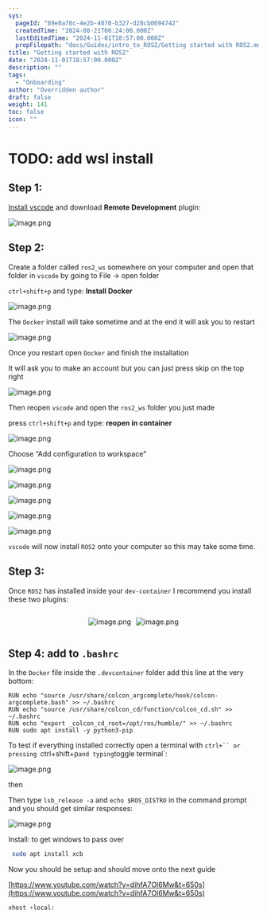 ```yaml
---
sys:
  pageId: "89e0a78c-4e2b-4070-b327-d28cb0694742"
  createdTime: "2024-08-21T00:24:00.000Z"
  lastEditedTime: "2024-11-01T18:57:00.000Z"
  propFilepath: "docs/Guides/intro_to_ROS2/Getting started with ROS2.md"
title: "Getting started with ROS2"
date: "2024-11-01T18:57:00.000Z"
description: ""
tags:
  - "Onboarding"
author: "Overridden author"
draft: false
weight: 141
toc: false
icon: ""
---
```


# TODO: add wsl install

## Step 1:

[Install vscode](https://code.visualstudio.com/download) and download **Remote Development** plugin:

![image.png](https://prod-files-secure.s3.us-west-2.amazonaws.com/d518164a-d88e-44d1-a4ee-3adb3bd8bce0/efb52993-1881-4a40-b95e-6f020334f022/image.png?X-Amz-Algorithm=AWS4-HMAC-SHA256&X-Amz-Content-Sha256=UNSIGNED-PAYLOAD&X-Amz-Credential=ASIAZI2LB466UOXWLGO2%2F20250217%2Fus-west-2%2Fs3%2Faws4_request&X-Amz-Date=20250217T090931Z&X-Amz-Expires=3600&X-Amz-Security-Token=IQoJb3JpZ2luX2VjEEkaCXVzLXdlc3QtMiJGMEQCICMu5JX0pFQrXGaLxuYo15G2hjh5iTWHNrUqSBt%2FRMRaAiAc1hNj2g2CXVhmq5CFzlO0GA7EUOBGY7BSHGZDe18Pbyr%2FAwhyEAAaDDYzNzQyMzE4MzgwNSIM8tu0jByoMxMRYz2aKtwDkYyt8XKiGfNem58c3AvPy9JFmdZ0zBTNrKoUqhAzdeJqaedAeElGcKZhuvTF0vE6hEqRCv8qS%2BrRs0AyxqUq6oQqhwqSE4TIIlJp2Yj8c1Ux4i6H1B605EcPrQKPkYz%2BKZs0kj4N9xFTMkQ6xlr5FXS9g%2F6bpR8oEkX2CTJn4zY5SrDD7ko23MA%2FbrAI8zSWsyG6npZ7nDF67MVxK2xErvvnvbdT1qmHt4g0KxT2wJ9e%2F63zLxrZ0e2PYfC8bifD7xa6n3cJhdN%2FogSZUtH%2B1QS8gBS5zsnIQxTgNFj2V4mMu8TBs9ImWt3RI71sRYXMBi24epSVigTFmXPGIuEEWmhU1ns4id6Of3Z6%2FtDUO22jmXmPPhszIYGUW04eKDwS2SkId53NnijnT4q92GGGw4V2WeVQDhErxlrzW2QZSs37EEW%2BMKQM0F6gOPsbPVXUVDJOlSOn7zpr3FKvuZusgNQ2gHiQ%2F7JBwQfTcm6Wjfy8U2MEJSbh9tY87v1L0x5hKDxKGLoaFVX5AuZW4TsvJOY5IQF%2FSjtO9vm58W39b%2FeVqdYmI7Ojf%2Bm2Ym6lFA8RaKGeUFHzoJ3EYemtOtxjbcBTbBxg9ShJvgGayy1QBsMywkMuwWt54DVZr1MwlunLvQY6pgGqa5WiYXt4dwQKaeqeVxD8oqKuQRWqhg%2B%2B5Dw0OiEDDO82D2EiC%2BbzvDXnST320gI2%2BFqgFdbYNblR%2F1xnfIGVr0sLxguS5UQig06hCUQ6okVdrz1QiVdCIOkORYP38rz%2F1mXIrreF8Yo%2BRNr2K%2FTsuOdhdv3Mt0DIKTF0biIDCb7ZgFKUkdtjZ6SSWfw%2Bf3kqxBnYo8oh8JKOrvnT3wHo3Rz7gJP%2F&X-Amz-Signature=689f9b6e2d9b94d2aedd3e05f28084880905e59177b22c3223c776c2b8d62d91&X-Amz-SignedHeaders=host&x-id=GetObject)

## Step 2:

Create a folder called `ros2_ws` somewhere on your computer and open that folder in `vscode` by going to File → open folder 

`ctrl+shift+p` and type: **Install Docker**

![image.png](https://prod-files-secure.s3.us-west-2.amazonaws.com/d518164a-d88e-44d1-a4ee-3adb3bd8bce0/2269dc0e-1cd5-47ff-bceb-c04ad9b2eab0/image.png?X-Amz-Algorithm=AWS4-HMAC-SHA256&X-Amz-Content-Sha256=UNSIGNED-PAYLOAD&X-Amz-Credential=ASIAZI2LB466UOXWLGO2%2F20250217%2Fus-west-2%2Fs3%2Faws4_request&X-Amz-Date=20250217T090930Z&X-Amz-Expires=3600&X-Amz-Security-Token=IQoJb3JpZ2luX2VjEEkaCXVzLXdlc3QtMiJGMEQCICMu5JX0pFQrXGaLxuYo15G2hjh5iTWHNrUqSBt%2FRMRaAiAc1hNj2g2CXVhmq5CFzlO0GA7EUOBGY7BSHGZDe18Pbyr%2FAwhyEAAaDDYzNzQyMzE4MzgwNSIM8tu0jByoMxMRYz2aKtwDkYyt8XKiGfNem58c3AvPy9JFmdZ0zBTNrKoUqhAzdeJqaedAeElGcKZhuvTF0vE6hEqRCv8qS%2BrRs0AyxqUq6oQqhwqSE4TIIlJp2Yj8c1Ux4i6H1B605EcPrQKPkYz%2BKZs0kj4N9xFTMkQ6xlr5FXS9g%2F6bpR8oEkX2CTJn4zY5SrDD7ko23MA%2FbrAI8zSWsyG6npZ7nDF67MVxK2xErvvnvbdT1qmHt4g0KxT2wJ9e%2F63zLxrZ0e2PYfC8bifD7xa6n3cJhdN%2FogSZUtH%2B1QS8gBS5zsnIQxTgNFj2V4mMu8TBs9ImWt3RI71sRYXMBi24epSVigTFmXPGIuEEWmhU1ns4id6Of3Z6%2FtDUO22jmXmPPhszIYGUW04eKDwS2SkId53NnijnT4q92GGGw4V2WeVQDhErxlrzW2QZSs37EEW%2BMKQM0F6gOPsbPVXUVDJOlSOn7zpr3FKvuZusgNQ2gHiQ%2F7JBwQfTcm6Wjfy8U2MEJSbh9tY87v1L0x5hKDxKGLoaFVX5AuZW4TsvJOY5IQF%2FSjtO9vm58W39b%2FeVqdYmI7Ojf%2Bm2Ym6lFA8RaKGeUFHzoJ3EYemtOtxjbcBTbBxg9ShJvgGayy1QBsMywkMuwWt54DVZr1MwlunLvQY6pgGqa5WiYXt4dwQKaeqeVxD8oqKuQRWqhg%2B%2B5Dw0OiEDDO82D2EiC%2BbzvDXnST320gI2%2BFqgFdbYNblR%2F1xnfIGVr0sLxguS5UQig06hCUQ6okVdrz1QiVdCIOkORYP38rz%2F1mXIrreF8Yo%2BRNr2K%2FTsuOdhdv3Mt0DIKTF0biIDCb7ZgFKUkdtjZ6SSWfw%2Bf3kqxBnYo8oh8JKOrvnT3wHo3Rz7gJP%2F&X-Amz-Signature=e6d1d7f10c3cc641d09cf2d6a24dde7d7e2e89a6ef3a8ea327ea0505e012f3da&X-Amz-SignedHeaders=host&x-id=GetObject)

The `Docker` install will take sometime and at the end it will ask you to restart

![image.png](https://prod-files-secure.s3.us-west-2.amazonaws.com/d518164a-d88e-44d1-a4ee-3adb3bd8bce0/ed233f78-be33-4b1f-b89c-9c346c0e961e/image.png?X-Amz-Algorithm=AWS4-HMAC-SHA256&X-Amz-Content-Sha256=UNSIGNED-PAYLOAD&X-Amz-Credential=ASIAZI2LB466UOXWLGO2%2F20250217%2Fus-west-2%2Fs3%2Faws4_request&X-Amz-Date=20250217T090931Z&X-Amz-Expires=3600&X-Amz-Security-Token=IQoJb3JpZ2luX2VjEEkaCXVzLXdlc3QtMiJGMEQCICMu5JX0pFQrXGaLxuYo15G2hjh5iTWHNrUqSBt%2FRMRaAiAc1hNj2g2CXVhmq5CFzlO0GA7EUOBGY7BSHGZDe18Pbyr%2FAwhyEAAaDDYzNzQyMzE4MzgwNSIM8tu0jByoMxMRYz2aKtwDkYyt8XKiGfNem58c3AvPy9JFmdZ0zBTNrKoUqhAzdeJqaedAeElGcKZhuvTF0vE6hEqRCv8qS%2BrRs0AyxqUq6oQqhwqSE4TIIlJp2Yj8c1Ux4i6H1B605EcPrQKPkYz%2BKZs0kj4N9xFTMkQ6xlr5FXS9g%2F6bpR8oEkX2CTJn4zY5SrDD7ko23MA%2FbrAI8zSWsyG6npZ7nDF67MVxK2xErvvnvbdT1qmHt4g0KxT2wJ9e%2F63zLxrZ0e2PYfC8bifD7xa6n3cJhdN%2FogSZUtH%2B1QS8gBS5zsnIQxTgNFj2V4mMu8TBs9ImWt3RI71sRYXMBi24epSVigTFmXPGIuEEWmhU1ns4id6Of3Z6%2FtDUO22jmXmPPhszIYGUW04eKDwS2SkId53NnijnT4q92GGGw4V2WeVQDhErxlrzW2QZSs37EEW%2BMKQM0F6gOPsbPVXUVDJOlSOn7zpr3FKvuZusgNQ2gHiQ%2F7JBwQfTcm6Wjfy8U2MEJSbh9tY87v1L0x5hKDxKGLoaFVX5AuZW4TsvJOY5IQF%2FSjtO9vm58W39b%2FeVqdYmI7Ojf%2Bm2Ym6lFA8RaKGeUFHzoJ3EYemtOtxjbcBTbBxg9ShJvgGayy1QBsMywkMuwWt54DVZr1MwlunLvQY6pgGqa5WiYXt4dwQKaeqeVxD8oqKuQRWqhg%2B%2B5Dw0OiEDDO82D2EiC%2BbzvDXnST320gI2%2BFqgFdbYNblR%2F1xnfIGVr0sLxguS5UQig06hCUQ6okVdrz1QiVdCIOkORYP38rz%2F1mXIrreF8Yo%2BRNr2K%2FTsuOdhdv3Mt0DIKTF0biIDCb7ZgFKUkdtjZ6SSWfw%2Bf3kqxBnYo8oh8JKOrvnT3wHo3Rz7gJP%2F&X-Amz-Signature=816617af09f29c8d6e8caba2a2d48255e60d91f2d581d5ff89a05a454235efe8&X-Amz-SignedHeaders=host&x-id=GetObject)

Once you restart open `Docker` and finish the installation

It will ask you to make an account but you can just press skip on the top right

![image.png](https://prod-files-secure.s3.us-west-2.amazonaws.com/d518164a-d88e-44d1-a4ee-3adb3bd8bce0/21010ad9-1659-4fd9-9f59-9932a09b2a3d/image.png?X-Amz-Algorithm=AWS4-HMAC-SHA256&X-Amz-Content-Sha256=UNSIGNED-PAYLOAD&X-Amz-Credential=ASIAZI2LB466UOXWLGO2%2F20250217%2Fus-west-2%2Fs3%2Faws4_request&X-Amz-Date=20250217T090931Z&X-Amz-Expires=3600&X-Amz-Security-Token=IQoJb3JpZ2luX2VjEEkaCXVzLXdlc3QtMiJGMEQCICMu5JX0pFQrXGaLxuYo15G2hjh5iTWHNrUqSBt%2FRMRaAiAc1hNj2g2CXVhmq5CFzlO0GA7EUOBGY7BSHGZDe18Pbyr%2FAwhyEAAaDDYzNzQyMzE4MzgwNSIM8tu0jByoMxMRYz2aKtwDkYyt8XKiGfNem58c3AvPy9JFmdZ0zBTNrKoUqhAzdeJqaedAeElGcKZhuvTF0vE6hEqRCv8qS%2BrRs0AyxqUq6oQqhwqSE4TIIlJp2Yj8c1Ux4i6H1B605EcPrQKPkYz%2BKZs0kj4N9xFTMkQ6xlr5FXS9g%2F6bpR8oEkX2CTJn4zY5SrDD7ko23MA%2FbrAI8zSWsyG6npZ7nDF67MVxK2xErvvnvbdT1qmHt4g0KxT2wJ9e%2F63zLxrZ0e2PYfC8bifD7xa6n3cJhdN%2FogSZUtH%2B1QS8gBS5zsnIQxTgNFj2V4mMu8TBs9ImWt3RI71sRYXMBi24epSVigTFmXPGIuEEWmhU1ns4id6Of3Z6%2FtDUO22jmXmPPhszIYGUW04eKDwS2SkId53NnijnT4q92GGGw4V2WeVQDhErxlrzW2QZSs37EEW%2BMKQM0F6gOPsbPVXUVDJOlSOn7zpr3FKvuZusgNQ2gHiQ%2F7JBwQfTcm6Wjfy8U2MEJSbh9tY87v1L0x5hKDxKGLoaFVX5AuZW4TsvJOY5IQF%2FSjtO9vm58W39b%2FeVqdYmI7Ojf%2Bm2Ym6lFA8RaKGeUFHzoJ3EYemtOtxjbcBTbBxg9ShJvgGayy1QBsMywkMuwWt54DVZr1MwlunLvQY6pgGqa5WiYXt4dwQKaeqeVxD8oqKuQRWqhg%2B%2B5Dw0OiEDDO82D2EiC%2BbzvDXnST320gI2%2BFqgFdbYNblR%2F1xnfIGVr0sLxguS5UQig06hCUQ6okVdrz1QiVdCIOkORYP38rz%2F1mXIrreF8Yo%2BRNr2K%2FTsuOdhdv3Mt0DIKTF0biIDCb7ZgFKUkdtjZ6SSWfw%2Bf3kqxBnYo8oh8JKOrvnT3wHo3Rz7gJP%2F&X-Amz-Signature=61ad3f2d794b8afbd5bbef9b3d003805b614435007ada7b4bd2b034358b5eddc&X-Amz-SignedHeaders=host&x-id=GetObject)

Then reopen `vscode` and open the `ros2_ws` folder you just made

press `ctrl+shift+p` and type: **reopen in container**

![image.png](https://prod-files-secure.s3.us-west-2.amazonaws.com/d518164a-d88e-44d1-a4ee-3adb3bd8bce0/4e93b8c2-41ad-488c-8095-c74205196118/image.png?X-Amz-Algorithm=AWS4-HMAC-SHA256&X-Amz-Content-Sha256=UNSIGNED-PAYLOAD&X-Amz-Credential=ASIAZI2LB466UOXWLGO2%2F20250217%2Fus-west-2%2Fs3%2Faws4_request&X-Amz-Date=20250217T090931Z&X-Amz-Expires=3600&X-Amz-Security-Token=IQoJb3JpZ2luX2VjEEkaCXVzLXdlc3QtMiJGMEQCICMu5JX0pFQrXGaLxuYo15G2hjh5iTWHNrUqSBt%2FRMRaAiAc1hNj2g2CXVhmq5CFzlO0GA7EUOBGY7BSHGZDe18Pbyr%2FAwhyEAAaDDYzNzQyMzE4MzgwNSIM8tu0jByoMxMRYz2aKtwDkYyt8XKiGfNem58c3AvPy9JFmdZ0zBTNrKoUqhAzdeJqaedAeElGcKZhuvTF0vE6hEqRCv8qS%2BrRs0AyxqUq6oQqhwqSE4TIIlJp2Yj8c1Ux4i6H1B605EcPrQKPkYz%2BKZs0kj4N9xFTMkQ6xlr5FXS9g%2F6bpR8oEkX2CTJn4zY5SrDD7ko23MA%2FbrAI8zSWsyG6npZ7nDF67MVxK2xErvvnvbdT1qmHt4g0KxT2wJ9e%2F63zLxrZ0e2PYfC8bifD7xa6n3cJhdN%2FogSZUtH%2B1QS8gBS5zsnIQxTgNFj2V4mMu8TBs9ImWt3RI71sRYXMBi24epSVigTFmXPGIuEEWmhU1ns4id6Of3Z6%2FtDUO22jmXmPPhszIYGUW04eKDwS2SkId53NnijnT4q92GGGw4V2WeVQDhErxlrzW2QZSs37EEW%2BMKQM0F6gOPsbPVXUVDJOlSOn7zpr3FKvuZusgNQ2gHiQ%2F7JBwQfTcm6Wjfy8U2MEJSbh9tY87v1L0x5hKDxKGLoaFVX5AuZW4TsvJOY5IQF%2FSjtO9vm58W39b%2FeVqdYmI7Ojf%2Bm2Ym6lFA8RaKGeUFHzoJ3EYemtOtxjbcBTbBxg9ShJvgGayy1QBsMywkMuwWt54DVZr1MwlunLvQY6pgGqa5WiYXt4dwQKaeqeVxD8oqKuQRWqhg%2B%2B5Dw0OiEDDO82D2EiC%2BbzvDXnST320gI2%2BFqgFdbYNblR%2F1xnfIGVr0sLxguS5UQig06hCUQ6okVdrz1QiVdCIOkORYP38rz%2F1mXIrreF8Yo%2BRNr2K%2FTsuOdhdv3Mt0DIKTF0biIDCb7ZgFKUkdtjZ6SSWfw%2Bf3kqxBnYo8oh8JKOrvnT3wHo3Rz7gJP%2F&X-Amz-Signature=c051ea675e7407b0cbe815fb3b21ae3daef934189d9e9856c8ab132657923cb8&X-Amz-SignedHeaders=host&x-id=GetObject)

Choose “Add configuration to workspace”

![image.png](https://prod-files-secure.s3.us-west-2.amazonaws.com/d518164a-d88e-44d1-a4ee-3adb3bd8bce0/9560b282-5060-4989-ba37-97e7b2c22476/image.png?X-Amz-Algorithm=AWS4-HMAC-SHA256&X-Amz-Content-Sha256=UNSIGNED-PAYLOAD&X-Amz-Credential=ASIAZI2LB466UOXWLGO2%2F20250217%2Fus-west-2%2Fs3%2Faws4_request&X-Amz-Date=20250217T090931Z&X-Amz-Expires=3600&X-Amz-Security-Token=IQoJb3JpZ2luX2VjEEkaCXVzLXdlc3QtMiJGMEQCICMu5JX0pFQrXGaLxuYo15G2hjh5iTWHNrUqSBt%2FRMRaAiAc1hNj2g2CXVhmq5CFzlO0GA7EUOBGY7BSHGZDe18Pbyr%2FAwhyEAAaDDYzNzQyMzE4MzgwNSIM8tu0jByoMxMRYz2aKtwDkYyt8XKiGfNem58c3AvPy9JFmdZ0zBTNrKoUqhAzdeJqaedAeElGcKZhuvTF0vE6hEqRCv8qS%2BrRs0AyxqUq6oQqhwqSE4TIIlJp2Yj8c1Ux4i6H1B605EcPrQKPkYz%2BKZs0kj4N9xFTMkQ6xlr5FXS9g%2F6bpR8oEkX2CTJn4zY5SrDD7ko23MA%2FbrAI8zSWsyG6npZ7nDF67MVxK2xErvvnvbdT1qmHt4g0KxT2wJ9e%2F63zLxrZ0e2PYfC8bifD7xa6n3cJhdN%2FogSZUtH%2B1QS8gBS5zsnIQxTgNFj2V4mMu8TBs9ImWt3RI71sRYXMBi24epSVigTFmXPGIuEEWmhU1ns4id6Of3Z6%2FtDUO22jmXmPPhszIYGUW04eKDwS2SkId53NnijnT4q92GGGw4V2WeVQDhErxlrzW2QZSs37EEW%2BMKQM0F6gOPsbPVXUVDJOlSOn7zpr3FKvuZusgNQ2gHiQ%2F7JBwQfTcm6Wjfy8U2MEJSbh9tY87v1L0x5hKDxKGLoaFVX5AuZW4TsvJOY5IQF%2FSjtO9vm58W39b%2FeVqdYmI7Ojf%2Bm2Ym6lFA8RaKGeUFHzoJ3EYemtOtxjbcBTbBxg9ShJvgGayy1QBsMywkMuwWt54DVZr1MwlunLvQY6pgGqa5WiYXt4dwQKaeqeVxD8oqKuQRWqhg%2B%2B5Dw0OiEDDO82D2EiC%2BbzvDXnST320gI2%2BFqgFdbYNblR%2F1xnfIGVr0sLxguS5UQig06hCUQ6okVdrz1QiVdCIOkORYP38rz%2F1mXIrreF8Yo%2BRNr2K%2FTsuOdhdv3Mt0DIKTF0biIDCb7ZgFKUkdtjZ6SSWfw%2Bf3kqxBnYo8oh8JKOrvnT3wHo3Rz7gJP%2F&X-Amz-Signature=2259025661d019767e7cb82f6f926ad3805f9ddccda53fb3b117e7620b04b6b4&X-Amz-SignedHeaders=host&x-id=GetObject)

![image.png](https://prod-files-secure.s3.us-west-2.amazonaws.com/d518164a-d88e-44d1-a4ee-3adb3bd8bce0/2ee63f81-886b-48e8-a553-dc6e5eac99e4/image.png?X-Amz-Algorithm=AWS4-HMAC-SHA256&X-Amz-Content-Sha256=UNSIGNED-PAYLOAD&X-Amz-Credential=ASIAZI2LB466UOXWLGO2%2F20250217%2Fus-west-2%2Fs3%2Faws4_request&X-Amz-Date=20250217T090931Z&X-Amz-Expires=3600&X-Amz-Security-Token=IQoJb3JpZ2luX2VjEEkaCXVzLXdlc3QtMiJGMEQCICMu5JX0pFQrXGaLxuYo15G2hjh5iTWHNrUqSBt%2FRMRaAiAc1hNj2g2CXVhmq5CFzlO0GA7EUOBGY7BSHGZDe18Pbyr%2FAwhyEAAaDDYzNzQyMzE4MzgwNSIM8tu0jByoMxMRYz2aKtwDkYyt8XKiGfNem58c3AvPy9JFmdZ0zBTNrKoUqhAzdeJqaedAeElGcKZhuvTF0vE6hEqRCv8qS%2BrRs0AyxqUq6oQqhwqSE4TIIlJp2Yj8c1Ux4i6H1B605EcPrQKPkYz%2BKZs0kj4N9xFTMkQ6xlr5FXS9g%2F6bpR8oEkX2CTJn4zY5SrDD7ko23MA%2FbrAI8zSWsyG6npZ7nDF67MVxK2xErvvnvbdT1qmHt4g0KxT2wJ9e%2F63zLxrZ0e2PYfC8bifD7xa6n3cJhdN%2FogSZUtH%2B1QS8gBS5zsnIQxTgNFj2V4mMu8TBs9ImWt3RI71sRYXMBi24epSVigTFmXPGIuEEWmhU1ns4id6Of3Z6%2FtDUO22jmXmPPhszIYGUW04eKDwS2SkId53NnijnT4q92GGGw4V2WeVQDhErxlrzW2QZSs37EEW%2BMKQM0F6gOPsbPVXUVDJOlSOn7zpr3FKvuZusgNQ2gHiQ%2F7JBwQfTcm6Wjfy8U2MEJSbh9tY87v1L0x5hKDxKGLoaFVX5AuZW4TsvJOY5IQF%2FSjtO9vm58W39b%2FeVqdYmI7Ojf%2Bm2Ym6lFA8RaKGeUFHzoJ3EYemtOtxjbcBTbBxg9ShJvgGayy1QBsMywkMuwWt54DVZr1MwlunLvQY6pgGqa5WiYXt4dwQKaeqeVxD8oqKuQRWqhg%2B%2B5Dw0OiEDDO82D2EiC%2BbzvDXnST320gI2%2BFqgFdbYNblR%2F1xnfIGVr0sLxguS5UQig06hCUQ6okVdrz1QiVdCIOkORYP38rz%2F1mXIrreF8Yo%2BRNr2K%2FTsuOdhdv3Mt0DIKTF0biIDCb7ZgFKUkdtjZ6SSWfw%2Bf3kqxBnYo8oh8JKOrvnT3wHo3Rz7gJP%2F&X-Amz-Signature=9b983f6d8e525910744cd63a452299f3cd1bd6736dce615f90aa73ee0d0e757e&X-Amz-SignedHeaders=host&x-id=GetObject)

![image.png](https://prod-files-secure.s3.us-west-2.amazonaws.com/d518164a-d88e-44d1-a4ee-3adb3bd8bce0/ae1580b2-b048-407e-aed9-b584224a7a04/image.png?X-Amz-Algorithm=AWS4-HMAC-SHA256&X-Amz-Content-Sha256=UNSIGNED-PAYLOAD&X-Amz-Credential=ASIAZI2LB466UOXWLGO2%2F20250217%2Fus-west-2%2Fs3%2Faws4_request&X-Amz-Date=20250217T090930Z&X-Amz-Expires=3600&X-Amz-Security-Token=IQoJb3JpZ2luX2VjEEkaCXVzLXdlc3QtMiJGMEQCICMu5JX0pFQrXGaLxuYo15G2hjh5iTWHNrUqSBt%2FRMRaAiAc1hNj2g2CXVhmq5CFzlO0GA7EUOBGY7BSHGZDe18Pbyr%2FAwhyEAAaDDYzNzQyMzE4MzgwNSIM8tu0jByoMxMRYz2aKtwDkYyt8XKiGfNem58c3AvPy9JFmdZ0zBTNrKoUqhAzdeJqaedAeElGcKZhuvTF0vE6hEqRCv8qS%2BrRs0AyxqUq6oQqhwqSE4TIIlJp2Yj8c1Ux4i6H1B605EcPrQKPkYz%2BKZs0kj4N9xFTMkQ6xlr5FXS9g%2F6bpR8oEkX2CTJn4zY5SrDD7ko23MA%2FbrAI8zSWsyG6npZ7nDF67MVxK2xErvvnvbdT1qmHt4g0KxT2wJ9e%2F63zLxrZ0e2PYfC8bifD7xa6n3cJhdN%2FogSZUtH%2B1QS8gBS5zsnIQxTgNFj2V4mMu8TBs9ImWt3RI71sRYXMBi24epSVigTFmXPGIuEEWmhU1ns4id6Of3Z6%2FtDUO22jmXmPPhszIYGUW04eKDwS2SkId53NnijnT4q92GGGw4V2WeVQDhErxlrzW2QZSs37EEW%2BMKQM0F6gOPsbPVXUVDJOlSOn7zpr3FKvuZusgNQ2gHiQ%2F7JBwQfTcm6Wjfy8U2MEJSbh9tY87v1L0x5hKDxKGLoaFVX5AuZW4TsvJOY5IQF%2FSjtO9vm58W39b%2FeVqdYmI7Ojf%2Bm2Ym6lFA8RaKGeUFHzoJ3EYemtOtxjbcBTbBxg9ShJvgGayy1QBsMywkMuwWt54DVZr1MwlunLvQY6pgGqa5WiYXt4dwQKaeqeVxD8oqKuQRWqhg%2B%2B5Dw0OiEDDO82D2EiC%2BbzvDXnST320gI2%2BFqgFdbYNblR%2F1xnfIGVr0sLxguS5UQig06hCUQ6okVdrz1QiVdCIOkORYP38rz%2F1mXIrreF8Yo%2BRNr2K%2FTsuOdhdv3Mt0DIKTF0biIDCb7ZgFKUkdtjZ6SSWfw%2Bf3kqxBnYo8oh8JKOrvnT3wHo3Rz7gJP%2F&X-Amz-Signature=56b9de005b08ccfbd7d2b2990d44c29a51fd7475090df0210828b46b3d2a8d4e&X-Amz-SignedHeaders=host&x-id=GetObject)

![image.png](https://prod-files-secure.s3.us-west-2.amazonaws.com/d518164a-d88e-44d1-a4ee-3adb3bd8bce0/53255b28-f75e-430f-b9e3-c0ac8577e42b/image.png?X-Amz-Algorithm=AWS4-HMAC-SHA256&X-Amz-Content-Sha256=UNSIGNED-PAYLOAD&X-Amz-Credential=ASIAZI2LB466UOXWLGO2%2F20250217%2Fus-west-2%2Fs3%2Faws4_request&X-Amz-Date=20250217T090930Z&X-Amz-Expires=3600&X-Amz-Security-Token=IQoJb3JpZ2luX2VjEEkaCXVzLXdlc3QtMiJGMEQCICMu5JX0pFQrXGaLxuYo15G2hjh5iTWHNrUqSBt%2FRMRaAiAc1hNj2g2CXVhmq5CFzlO0GA7EUOBGY7BSHGZDe18Pbyr%2FAwhyEAAaDDYzNzQyMzE4MzgwNSIM8tu0jByoMxMRYz2aKtwDkYyt8XKiGfNem58c3AvPy9JFmdZ0zBTNrKoUqhAzdeJqaedAeElGcKZhuvTF0vE6hEqRCv8qS%2BrRs0AyxqUq6oQqhwqSE4TIIlJp2Yj8c1Ux4i6H1B605EcPrQKPkYz%2BKZs0kj4N9xFTMkQ6xlr5FXS9g%2F6bpR8oEkX2CTJn4zY5SrDD7ko23MA%2FbrAI8zSWsyG6npZ7nDF67MVxK2xErvvnvbdT1qmHt4g0KxT2wJ9e%2F63zLxrZ0e2PYfC8bifD7xa6n3cJhdN%2FogSZUtH%2B1QS8gBS5zsnIQxTgNFj2V4mMu8TBs9ImWt3RI71sRYXMBi24epSVigTFmXPGIuEEWmhU1ns4id6Of3Z6%2FtDUO22jmXmPPhszIYGUW04eKDwS2SkId53NnijnT4q92GGGw4V2WeVQDhErxlrzW2QZSs37EEW%2BMKQM0F6gOPsbPVXUVDJOlSOn7zpr3FKvuZusgNQ2gHiQ%2F7JBwQfTcm6Wjfy8U2MEJSbh9tY87v1L0x5hKDxKGLoaFVX5AuZW4TsvJOY5IQF%2FSjtO9vm58W39b%2FeVqdYmI7Ojf%2Bm2Ym6lFA8RaKGeUFHzoJ3EYemtOtxjbcBTbBxg9ShJvgGayy1QBsMywkMuwWt54DVZr1MwlunLvQY6pgGqa5WiYXt4dwQKaeqeVxD8oqKuQRWqhg%2B%2B5Dw0OiEDDO82D2EiC%2BbzvDXnST320gI2%2BFqgFdbYNblR%2F1xnfIGVr0sLxguS5UQig06hCUQ6okVdrz1QiVdCIOkORYP38rz%2F1mXIrreF8Yo%2BRNr2K%2FTsuOdhdv3Mt0DIKTF0biIDCb7ZgFKUkdtjZ6SSWfw%2Bf3kqxBnYo8oh8JKOrvnT3wHo3Rz7gJP%2F&X-Amz-Signature=158ee70b2d7aaee99e0c886fbb4b38fe843f6ef4d310e0e3dfd6cc8774774acc&X-Amz-SignedHeaders=host&x-id=GetObject)

![image.png](https://prod-files-secure.s3.us-west-2.amazonaws.com/d518164a-d88e-44d1-a4ee-3adb3bd8bce0/7c562767-5af9-4ffb-97d1-327bcdf4ee00/image.png?X-Amz-Algorithm=AWS4-HMAC-SHA256&X-Amz-Content-Sha256=UNSIGNED-PAYLOAD&X-Amz-Credential=ASIAZI2LB466UOXWLGO2%2F20250217%2Fus-west-2%2Fs3%2Faws4_request&X-Amz-Date=20250217T090930Z&X-Amz-Expires=3600&X-Amz-Security-Token=IQoJb3JpZ2luX2VjEEkaCXVzLXdlc3QtMiJGMEQCICMu5JX0pFQrXGaLxuYo15G2hjh5iTWHNrUqSBt%2FRMRaAiAc1hNj2g2CXVhmq5CFzlO0GA7EUOBGY7BSHGZDe18Pbyr%2FAwhyEAAaDDYzNzQyMzE4MzgwNSIM8tu0jByoMxMRYz2aKtwDkYyt8XKiGfNem58c3AvPy9JFmdZ0zBTNrKoUqhAzdeJqaedAeElGcKZhuvTF0vE6hEqRCv8qS%2BrRs0AyxqUq6oQqhwqSE4TIIlJp2Yj8c1Ux4i6H1B605EcPrQKPkYz%2BKZs0kj4N9xFTMkQ6xlr5FXS9g%2F6bpR8oEkX2CTJn4zY5SrDD7ko23MA%2FbrAI8zSWsyG6npZ7nDF67MVxK2xErvvnvbdT1qmHt4g0KxT2wJ9e%2F63zLxrZ0e2PYfC8bifD7xa6n3cJhdN%2FogSZUtH%2B1QS8gBS5zsnIQxTgNFj2V4mMu8TBs9ImWt3RI71sRYXMBi24epSVigTFmXPGIuEEWmhU1ns4id6Of3Z6%2FtDUO22jmXmPPhszIYGUW04eKDwS2SkId53NnijnT4q92GGGw4V2WeVQDhErxlrzW2QZSs37EEW%2BMKQM0F6gOPsbPVXUVDJOlSOn7zpr3FKvuZusgNQ2gHiQ%2F7JBwQfTcm6Wjfy8U2MEJSbh9tY87v1L0x5hKDxKGLoaFVX5AuZW4TsvJOY5IQF%2FSjtO9vm58W39b%2FeVqdYmI7Ojf%2Bm2Ym6lFA8RaKGeUFHzoJ3EYemtOtxjbcBTbBxg9ShJvgGayy1QBsMywkMuwWt54DVZr1MwlunLvQY6pgGqa5WiYXt4dwQKaeqeVxD8oqKuQRWqhg%2B%2B5Dw0OiEDDO82D2EiC%2BbzvDXnST320gI2%2BFqgFdbYNblR%2F1xnfIGVr0sLxguS5UQig06hCUQ6okVdrz1QiVdCIOkORYP38rz%2F1mXIrreF8Yo%2BRNr2K%2FTsuOdhdv3Mt0DIKTF0biIDCb7ZgFKUkdtjZ6SSWfw%2Bf3kqxBnYo8oh8JKOrvnT3wHo3Rz7gJP%2F&X-Amz-Signature=ad258e30d9121486fd8d5ec75c272f03d7c922c0b79824c87e6a24c214624bff&X-Amz-SignedHeaders=host&x-id=GetObject)

`vscode` will now install `ROS2` onto your computer so this may take some time.

## Step 3:

Once `ROS2` has installed inside your `dev-container` I recommend you install these two plugins:

<div style="display: flex;flex-direction: row; column-gap:10px; max-width: 630px;justify-content: center;">
<div>

![image.png](https://prod-files-secure.s3.us-west-2.amazonaws.com/d518164a-d88e-44d1-a4ee-3adb3bd8bce0/3fc3d550-5a54-4ba1-ba6b-faa01cdb7369/image.png?X-Amz-Algorithm=AWS4-HMAC-SHA256&X-Amz-Content-Sha256=UNSIGNED-PAYLOAD&X-Amz-Credential=ASIAZI2LB466V3BJTNR5%2F20250217%2Fus-west-2%2Fs3%2Faws4_request&X-Amz-Date=20250217T090932Z&X-Amz-Expires=3600&X-Amz-Security-Token=IQoJb3JpZ2luX2VjEEkaCXVzLXdlc3QtMiJGMEQCIGz2WVxsZJUcgc9J43BmO%2F3GUW99v50AV2uyfdoqbXRRAiAQFAg6A2pigmz%2BQvi%2BsRPH9RPCVdHjP0ROfLWbYZqyHCr%2FAwhyEAAaDDYzNzQyMzE4MzgwNSIMeJjOrg46F7%2BSqYCnKtwDzbwdmUreR31tAY8ZqUYSw%2FkwATb7xXOUpeKol5ZjByf0CAApAhmvVLj5Wh0wSV%2BmBf1FUaFuEfNPextrvmssS6HYyEQZ3Ket%2BxFmuIgr3fTD3q8uTtI%2FEOymQFD4REsvARphUxSjpKYvU5tEXnWA8cZ4VSsr1hn7CcyPPIRmsnjnsnr4VkqRBJTOj08iQ9MNFehDVOnsIGRzeOSpVr87jWFx0x8jQLrtOoNCD9zhUAxehD3CcPN7LalbpaezsfIXqP%2BNy5NQE3uNy9WnOxiB91w1%2Bpv3EZGNX29N83aCC86OGtxSXke0QIa4GunufpzMJNULBvlg%2Fv3fXn4mFP4vBqN17E6YdFivhm8AbCNLM6Nk1icyVYgoWGqqecHDg21FfpDrBi8PQMpw0hSga2T%2FKYyDyAA0adzvjOYyzw4UPjRc53GcFTpKLzL9C4dZLwAVAWkOKD4go%2BgPU1Vd%2FKgm9jSMDk1moEAc%2BHie2f3wXvyNP7bWWacn%2BStK3gZM87C%2FPUZgGpXprwPSXGtcVDksqHdpmqAima6uEA3Ft6HGKemX%2BrsAI5EkUBFPE3qiocpE9j8l1nauz%2FKQGQJKk%2BaKxeZvsGrLBpsUS1S339Djk5ftH4AoDdwXJzTXvHcwlerLvQY6pgEz0NQzGEPfxdjRw8vHN%2FldCbm2oT11k89vZusAiYg9zQI8zuNDvPJzvx9JvZy4AxkCNfzHEfiyDIZEe%2B6PM0ZRSSnI4o8B%2B0E44kQTwOyuHCYtisrQp%2BqcG0GJoAEf2TPi9k4Q1wJIYQDTjZvmlzLdqCpMnRPUb7GYOFx2KSFCdHFdBHgObXikIb4vpPPJjp4Xcz0%2F82MV1XIwwNR%2BlAcujT%2Fj0sQA&X-Amz-Signature=619a0fe5cd95b38b89c2019d378a59010eea8bd8933046b868e2f0c3f6e00c01&X-Amz-SignedHeaders=host&x-id=GetObject)

</div>
<div>

![image.png](https://prod-files-secure.s3.us-west-2.amazonaws.com/d518164a-d88e-44d1-a4ee-3adb3bd8bce0/d994cc66-13c2-4093-a5a3-f84cf4601a82/image.png?X-Amz-Algorithm=AWS4-HMAC-SHA256&X-Amz-Content-Sha256=UNSIGNED-PAYLOAD&X-Amz-Credential=ASIAZI2LB466TZ63DLWD%2F20250217%2Fus-west-2%2Fs3%2Faws4_request&X-Amz-Date=20250217T090933Z&X-Amz-Expires=3600&X-Amz-Security-Token=IQoJb3JpZ2luX2VjEEkaCXVzLXdlc3QtMiJHMEUCIQCvetVwWo7u5Q8mbXrd99B0H00ew6Rdn6UNuwxonv6y5gIgNCvh%2FDMs13Z1LK0b7snhxXE20dCgPkD8Ou0ZJ4qcxYcq%2FwMIchAAGgw2Mzc0MjMxODM4MDUiDFKFygfqnU2UX3U7YSrcAxqDIMCMslsOwqcr3%2BxzHNMyS%2B8fd8tKzMH1cggDFoAA3ZU7nqXijGNrbXoUQ1K%2BD0AzfISGWzS4EcThoQdEwAYdmrdOKpCD9ocm5fQbuKFRkFuM7ivbchwxDtTdO%2F8eCgQyDuRTruGkHJQp0vCd7tBGG%2Be6y6qbXzrnNDZit4QQAjNSK5kKG2Gj5zK6dlDBLVnQL5xrm6eiiKI1ht%2BdkxQ1OLkr5TEyAvGOPnEYf3XPsqDu3D7nav3pr2Fp%2Fjw5Z%2FXrH7kkPBo%2FxmoBlK46LDelxpQijtjMYaR1syKb2qaptF2PKbzkvrdhXlNoJCKxyDST7muqvTyfd86D7CfLy%2BCOWTKMwpcIusfVY8povN6R%2FxruVXbm%2FxjMxukkv4HXvhUwmBqvQ0NIIqgo7r2Fj5F8L4C6xyt9vIW6jeVma4p8WL1R86R7s0xcSoa7AJRSkEiSVUvx1Qmfljv7SOE0qb9aAo4L9W2LulyEF6UDGv2lO1YuTQaHJU%2FbYDaY51NIKSeOKfgl6TFqBRgaGHzm2o88OWIJg48jC8i2yPOda2L9Of%2FY2PpIHtLTOzXNBrAshwGhd5Z7QCgEgm2ANpUJI3BHtMr5y375mtuuX9yRcjPr4b%2BdNNqLa8m7VnB6MKzpy70GOqUBV7Cc3fI%2BSAVVafr85dLYRvu7CeYF3h5kLKKo6qxxSDLSCpt2x29t95xhdaj91TAlVTK9kdP3j0tsLxUyFXwQGz35BdS8fybPUDjwqWKSQ8qR9bp8HRTTf96evJlrjKIP9yxuWYhUtGdlZsmbKH0a5iPChmQo1Bx6KiAwOH0iYkJcvJRLgmmCbeHv0PHTjXh2QbHVfVgcDObIEvY1sjBWU5PfLdIl&X-Amz-Signature=cfea6eb256bda7039ce60e584edb589346060c8e3939fac90528dd501419e93f&X-Amz-SignedHeaders=host&x-id=GetObject)

</div>
</div>

## Step 4: add to `.bashrc`

In the `Docker` file inside the `.devcontainer` folder add this line at the very bottom: 

```docker
RUN echo "source /usr/share/colcon_argcomplete/hook/colcon-argcomplete.bash" >> ~/.bashrc
RUN echo "source /usr/share/colcon_cd/function/colcon_cd.sh" >> ~/.bashrc
RUN echo "export _colcon_cd_root=/opt/ros/humble/" >> ~/.bashrc
RUN sudo apt install -y python3-pip 
```

To test if everything installed correctly open a terminal with `ctrl+`` or pressing `ctrl+shift+p` and typing `toggle terminal`:

![image.png](https://prod-files-secure.s3.us-west-2.amazonaws.com/d518164a-d88e-44d1-a4ee-3adb3bd8bce0/6a4943d8-b04e-4c02-9a58-775f3384d1a5/image.png?X-Amz-Algorithm=AWS4-HMAC-SHA256&X-Amz-Content-Sha256=UNSIGNED-PAYLOAD&X-Amz-Credential=ASIAZI2LB466UOXWLGO2%2F20250217%2Fus-west-2%2Fs3%2Faws4_request&X-Amz-Date=20250217T090930Z&X-Amz-Expires=3600&X-Amz-Security-Token=IQoJb3JpZ2luX2VjEEkaCXVzLXdlc3QtMiJGMEQCICMu5JX0pFQrXGaLxuYo15G2hjh5iTWHNrUqSBt%2FRMRaAiAc1hNj2g2CXVhmq5CFzlO0GA7EUOBGY7BSHGZDe18Pbyr%2FAwhyEAAaDDYzNzQyMzE4MzgwNSIM8tu0jByoMxMRYz2aKtwDkYyt8XKiGfNem58c3AvPy9JFmdZ0zBTNrKoUqhAzdeJqaedAeElGcKZhuvTF0vE6hEqRCv8qS%2BrRs0AyxqUq6oQqhwqSE4TIIlJp2Yj8c1Ux4i6H1B605EcPrQKPkYz%2BKZs0kj4N9xFTMkQ6xlr5FXS9g%2F6bpR8oEkX2CTJn4zY5SrDD7ko23MA%2FbrAI8zSWsyG6npZ7nDF67MVxK2xErvvnvbdT1qmHt4g0KxT2wJ9e%2F63zLxrZ0e2PYfC8bifD7xa6n3cJhdN%2FogSZUtH%2B1QS8gBS5zsnIQxTgNFj2V4mMu8TBs9ImWt3RI71sRYXMBi24epSVigTFmXPGIuEEWmhU1ns4id6Of3Z6%2FtDUO22jmXmPPhszIYGUW04eKDwS2SkId53NnijnT4q92GGGw4V2WeVQDhErxlrzW2QZSs37EEW%2BMKQM0F6gOPsbPVXUVDJOlSOn7zpr3FKvuZusgNQ2gHiQ%2F7JBwQfTcm6Wjfy8U2MEJSbh9tY87v1L0x5hKDxKGLoaFVX5AuZW4TsvJOY5IQF%2FSjtO9vm58W39b%2FeVqdYmI7Ojf%2Bm2Ym6lFA8RaKGeUFHzoJ3EYemtOtxjbcBTbBxg9ShJvgGayy1QBsMywkMuwWt54DVZr1MwlunLvQY6pgGqa5WiYXt4dwQKaeqeVxD8oqKuQRWqhg%2B%2B5Dw0OiEDDO82D2EiC%2BbzvDXnST320gI2%2BFqgFdbYNblR%2F1xnfIGVr0sLxguS5UQig06hCUQ6okVdrz1QiVdCIOkORYP38rz%2F1mXIrreF8Yo%2BRNr2K%2FTsuOdhdv3Mt0DIKTF0biIDCb7ZgFKUkdtjZ6SSWfw%2Bf3kqxBnYo8oh8JKOrvnT3wHo3Rz7gJP%2F&X-Amz-Signature=a48e9ce17f2207815c3d1e7c30f0e0a74e7b7fb0f8660daafb57b847657d9f62&X-Amz-SignedHeaders=host&x-id=GetObject)

then 

Then type `lsb_release -a` and `echo $ROS_DISTRO` in the command prompt and you should get similar responses:

![image.png](https://prod-files-secure.s3.us-west-2.amazonaws.com/d518164a-d88e-44d1-a4ee-3adb3bd8bce0/3e635dec-a805-4e85-8b9e-d000e5b71a4e/image.png?X-Amz-Algorithm=AWS4-HMAC-SHA256&X-Amz-Content-Sha256=UNSIGNED-PAYLOAD&X-Amz-Credential=ASIAZI2LB466UOXWLGO2%2F20250217%2Fus-west-2%2Fs3%2Faws4_request&X-Amz-Date=20250217T090930Z&X-Amz-Expires=3600&X-Amz-Security-Token=IQoJb3JpZ2luX2VjEEkaCXVzLXdlc3QtMiJGMEQCICMu5JX0pFQrXGaLxuYo15G2hjh5iTWHNrUqSBt%2FRMRaAiAc1hNj2g2CXVhmq5CFzlO0GA7EUOBGY7BSHGZDe18Pbyr%2FAwhyEAAaDDYzNzQyMzE4MzgwNSIM8tu0jByoMxMRYz2aKtwDkYyt8XKiGfNem58c3AvPy9JFmdZ0zBTNrKoUqhAzdeJqaedAeElGcKZhuvTF0vE6hEqRCv8qS%2BrRs0AyxqUq6oQqhwqSE4TIIlJp2Yj8c1Ux4i6H1B605EcPrQKPkYz%2BKZs0kj4N9xFTMkQ6xlr5FXS9g%2F6bpR8oEkX2CTJn4zY5SrDD7ko23MA%2FbrAI8zSWsyG6npZ7nDF67MVxK2xErvvnvbdT1qmHt4g0KxT2wJ9e%2F63zLxrZ0e2PYfC8bifD7xa6n3cJhdN%2FogSZUtH%2B1QS8gBS5zsnIQxTgNFj2V4mMu8TBs9ImWt3RI71sRYXMBi24epSVigTFmXPGIuEEWmhU1ns4id6Of3Z6%2FtDUO22jmXmPPhszIYGUW04eKDwS2SkId53NnijnT4q92GGGw4V2WeVQDhErxlrzW2QZSs37EEW%2BMKQM0F6gOPsbPVXUVDJOlSOn7zpr3FKvuZusgNQ2gHiQ%2F7JBwQfTcm6Wjfy8U2MEJSbh9tY87v1L0x5hKDxKGLoaFVX5AuZW4TsvJOY5IQF%2FSjtO9vm58W39b%2FeVqdYmI7Ojf%2Bm2Ym6lFA8RaKGeUFHzoJ3EYemtOtxjbcBTbBxg9ShJvgGayy1QBsMywkMuwWt54DVZr1MwlunLvQY6pgGqa5WiYXt4dwQKaeqeVxD8oqKuQRWqhg%2B%2B5Dw0OiEDDO82D2EiC%2BbzvDXnST320gI2%2BFqgFdbYNblR%2F1xnfIGVr0sLxguS5UQig06hCUQ6okVdrz1QiVdCIOkORYP38rz%2F1mXIrreF8Yo%2BRNr2K%2FTsuOdhdv3Mt0DIKTF0biIDCb7ZgFKUkdtjZ6SSWfw%2Bf3kqxBnYo8oh8JKOrvnT3wHo3Rz7gJP%2F&X-Amz-Signature=70692d19143b7273500f67691bfb7c9c7183bd81a20604ffd700d608f2029fb2&X-Amz-SignedHeaders=host&x-id=GetObject)

Install:  to get windows to pass over

```bash
 sudo apt install xcb
```

Now you should be setup and should move onto the next guide 

[https://www.youtube.com/watch?v=dihfA7Ol6Mw&t=650s](https://www.youtube.com/watch?v=dihfA7Ol6Mw&t=650s)

```python
xhost +local:
```

